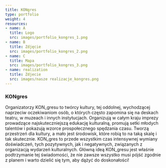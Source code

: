 ```yaml
---
title: KONgres
type: portfolio
weight: 4
resources:
- name: A
  title: Logo
  src: images/portfolio_kongres_1.png
- name: B
  title: Zdjęcie
  src: images/portfolio_kongres_2.png
- name: C
  title: Mapa
  src: images/portfolio_kongres_3.png
- name: realization
  title: Zdjecie
  src: images/nasze realizacje_kongres.png
---
```


### KONgres

Organizatorzy KON_gresu to twórcy kultury, tej oddolnej, wychodzącej naprzeciw oczekiwaniom osób, o których często zapomina się na deskach teatru, w muzeach i innych instytucjach. Organizują w całym kraju imprezy prowadzące najskuteczniejszą edukację kulturalną, promują setki młodych talentów i pokazują wzorce prospołecznego spędzania czasu. Tworzą przestrzeń dla kultury, a mało jest środowisk, które robią to na taką skalę i tak skutecznie. KON_gres to przede wszystkim czas intensywnej wymiany doświadczeń, tych pozytywnych, jak i negatywnych, związanych z organizacją wydarzeń kulturalnych. Główną ideą KON_gresu jest właśnie podtrzymanie tej świadomości, że nie zawsze wszystko musi pójść zgodnie z planem i warto dzielić się tym, aby dążyć do doskonałości!
